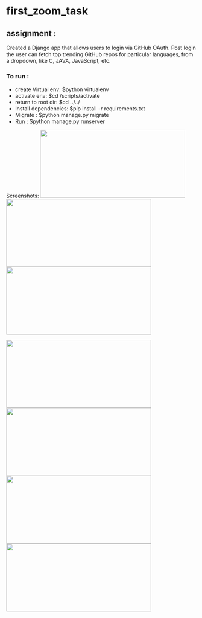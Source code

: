 # first_zoom_task
<h2> assignment :</h2>
<p> 
  Created  a Django app that allows users to login via GitHub OAuth. 
  Post login the user can fetch top trending GitHub repos for particular languages, from a dropdown, like C, JAVA, JavaScript, etc.
 </p>
 
 
<h3> To run :</h3>
<ul>
  <li> create Virtual env: $python virtualenv <env_name></li>
  <li> activate env: $cd <env_name>/scripts/activate </li>
  <li> return to root dir: $cd ../../ </li>
  <li> Install dependencies: $pip install -r requirements.txt </li>
  <li> Migrate : $python manage.py migrate </li>
  <li> Run : $python manage.py runserver </li>
</ul>

Screenshots:
<img src=" https://user-images.githubusercontent.com/89149882/192283580-01bedd54-7e1d-4f5e-afd3-c16b74c2a4c7.png" width="384" height="180">
<img src="https://user-images.githubusercontent.com/89149882/192283830-2045b0ae-8e34-4fb6-8a91-051285a7fe34.png" width="384" height="180">
<img src="https://user-images.githubusercontent.com/89149882/192283881-b9bc988c-9bc0-47ef-8837-f03aada04882.png" width="384" height="180">

<img src="https://user-images.githubusercontent.com/89149882/192284162-b802fa6b-ab8d-4cc5-bc4c-78591b7fe027.png" width="384" height="180">
<img src="https://user-images.githubusercontent.com/89149882/192284219-13e348b0-458f-4c98-86cb-c84b1e47612c.png" width="384" height="180">
<img src="https://user-images.githubusercontent.com/89149882/192284297-33fb55b7-2380-4b69-aa60-b31433269948.png" width="384" height="180">
<img src="https://user-images.githubusercontent.com/89149882/192284381-eda6d588-d033-44d5-864c-b5666fa321a2.png" width="384" height="180">

